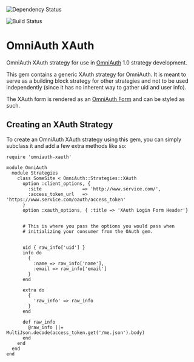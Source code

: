 ![Dependency Status](https://gemnasium.com/aereal/omniauth-xauth.png)

![Build Status](https://secure.travis-ci.org/aereal/omniauth-xauth.png)


# OmniAuth XAuth

OmniAuth XAuth strategy for use in [OmniAuth](https://github.com/intridea/omniauth) 1.0 strategy development.

This gem contains a generic XAuth strategy for OmniAuth. It is meant to
serve as a building block strategy for other strategies and not to be
used independently (since it has no inherent way to gather uid and user
info).

The XAuth form is rendered as an [OmniAuth Form](http://rubydoc.info/github/intridea/omniauth/master/OmniAuth/Form)
and can be styled as such.

## Creating an XAuth Strategy

To create an OmniAuth XAuth strategy using this gem, you can simply
subclass it and add a few extra methods like so:

    require 'omniauth-xauth'

    module OmniAuth
      module Strategies
        class SomeSite < OmniAuth::Strategies::XAuth
          option :client_options, {
            :site               => 'http://www.service.com/',
            :access_token_url   => 'https://www.service.com/oauth/access_token'
          }
          option :xauth_options, { :title => 'XAuth Login Form Header'}


          # This is where you pass the options you would pass when
          # initializing your consumer from the OAuth gem.


          uid { raw_info['uid'] }
          info do
            {
              :name => raw_info['name'],
              :email => raw_info['email']
            }
          end

          extra do
            {
              'raw_info' => raw_info
            }
          end

          def raw_info
            @raw_info ||= MultiJson.decode(access_token.get('/me.json').body)
          end
        end
      end
    end
